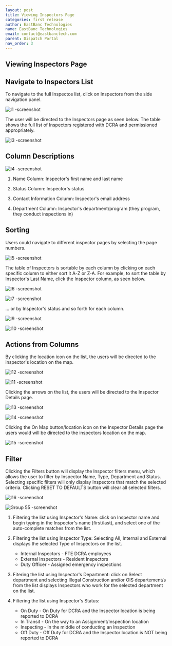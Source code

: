 ```yaml
---
layout: post
title: Viewing Inspectors Page
categories: first release
author: EastBanc Technologies
name: EastBanc Technologies
email: contact@eastbanctech.com
parent: Dispatch Portal
nav_order: 3
---
```


<section id="viewing-inspectors-page" markdown="1">

# Viewing Inspectors Page

<section id="navigate-to-inspectors-list" markdown="1">

## Navigate to Inspectors List

To navigate to the full Inspectos list, click on Inspectors from the side navigation panel.

![I1 -screenshot](images/dispatch-portal/dp-inspectors-page/nav-to-inspector-list.png)

The user will be directed to the Inspectors page as seen below. The table shows the full list of Inspectors registered with DCRA and permissioned appropriately.

![I3 -screenshot](images/dispatch-portal/dp-inspectors-page/inspector-list.png)
</section>

<section id="column-descriptions" markdown="1">

## Column Descriptions

![I4 -screenshot](images/dispatch-portal/dp-inspectors-page/column-descriptions.png)

1. Name Column: Inspector's first name and last name

2. Status Column: Inspector's status

3. Contact Information Column: Inspector's email address

4. Department Column: Inspector's department/program (they program, they conduct inspections in)
</section>

<section id="sorting" markdown="1">

## Sorting

Users could navigate to different inspector pages by selecting the page numbers.

![I5 -screenshot](images/dispatch-portal/dp-inspectors-page/sorting.png)

The table of Inspectors is sortable by each column by clicking on each specific column to either sort it A-Z or Z-A. For example, to sort the table by Inspector's Last Name, click the Inspector column, as seen below.

![I6 -screenshot](images/dispatch-portal/dp-inspectors-page/sorting1.png)

![I7 -screenshot](images/dispatch-portal/dp-inspectors-page/sorting2.png)

... or by Inspector's status and so forth for each column.

![I9 -screenshot](images/dispatch-portal/dp-inspectors-page/sorting3.png)

![I10 -screenshot](images/dispatch-portal/dp-inspectors-page/sorting4.png)

</section>

<section id="actions-from-columns" markdown="1">

## Actions from Columns

By clicking the location icon on the list, the users will be directed to the inspector's location on the map.

![I12 -screenshot](images/dispatch-portal/dp-inspectors-page/actions-from-columns.png)

![I11 -screenshot](images/dispatch-portal/dp-inspectors-page/actions-from-columns1.png)

Clicking the arrows on the list, the users will be directed to the Inspector Details page.

![I13 -screenshot](images/dispatch-portal/dp-inspectors-page/actions-from-columns2.png)

![I14 -screenshot](images/dispatch-portal/dp-inspectors-page/actions-from-columns3.png)

Clicking the On Map button/location icon on the Inspector Details page the users would will be directed to the inspectors location on the map.

![I15 -screenshot](images/dispatch-portal/dp-inspectors-page/actions-from-columns4.png)

</section>

<section id="filter" markdown="1">

## Filter

Clicking the Filters button will display the Inspector filters menu, which allows the user to filter by Inspector Name, Type, Department and Status. Selecting specific filters will only display Inspectors that match the selected criteria. Clicking RESET TO DEFAULTS button will clear all selected filters.

![I16 -screenshot](images/dispatch-portal/dp-inspectors-page/filters.png)

![Group 55 -screenshot](images/dispatch-portal/dp-inspectors-page/filters1.png)

1. Filtering the list using Inspector's Name: click on Inspector name and begin typing in the Inspector's name (first/last), and select one of the auto-complete matches from the    list.

2. Filtering the list using Inspector Type: Selecting All, Internal and External displays the selected Type of Inspectors on the list.
   * Internal Inspectors - FTE DCRA employees
   * External Inspectors - Resident Inspectors
   * Duty Officer - Assigned emergency inspections

3. Fitering the list using Inspector's Department: click on Select department and selecting Illegal Construction and/or OIS departement/s from the list displays Inspectors who work for the selected department on the list.

4. Filtering the list using Inspector's Status: 
   * On Duty - On Duty for DCRA and the Inspector location is being reported to DCRA
   * In Transit - On the way to an Assignment/Inspection location
   * Inspecting - In the middle of conducting an Inspection
   * Off Duty - Off Duty for DCRA and the Inspector location is NOT being reported to DCRA

</section>
</section>
